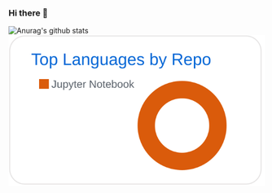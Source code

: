 ### Hi there :dancer:

![Anurag's github stats](https://github-readme-stats.vercel.app/api?username=DDoeuiGongju&show_icons=true&hide=["issues"])[![](https://raw.githubusercontent.com/DDoeuiGongju/DDoeuiGongju/main/profile-summary-card-output/github/1-repos-per-language.svg)](https://github.com/vn7n24fzkq/github-profile-summary-cards)

<!--
**DDoeuiGongju/DDoeuiGongju** is a ✨ _special_ ✨ repository because its `README.md` (this file) appears on your GitHub profile.

Here are some ideas to get you started:

- 🔭 I’m currently working on ...
- 🌱 I’m currently learning ...
- 👯 I’m looking to collaborate on ...
- 🤔 I’m looking for help with ...
- 💬 Ask me about ...
- 📫 How to reach me: ...
- 😄 Pronouns: ...
- ⚡ Fun fact: ...
-->
